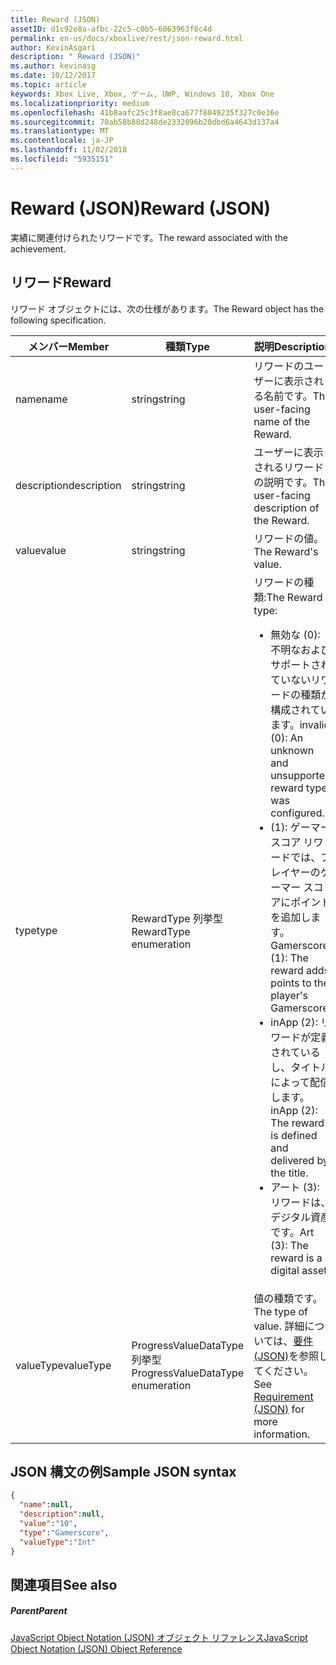 ```yaml
---
title: Reward (JSON)
assetID: d1c92e8a-afbc-22c5-c0b5-6063963f8c4d
permalink: en-us/docs/xboxlive/rest/json-reward.html
author: KevinAsgari
description: " Reward (JSON)"
ms.author: kevinasg
ms.date: 10/12/2017
ms.topic: article
keywords: Xbox Live, Xbox, ゲーム, UWP, Windows 10, Xbox One
ms.localizationpriority: medium
ms.openlocfilehash: 41b8aafc25c3f8ae8ca677f8049235f327c0e36e
ms.sourcegitcommit: 70ab58b88d248de2332096b20dbd6a4643d137a4
ms.translationtype: MT
ms.contentlocale: ja-JP
ms.lasthandoff: 11/02/2018
ms.locfileid: "5935151"
---
```

# <a name="reward-json"></a><span data-ttu-id="53e81-104">Reward (JSON)</span><span class="sxs-lookup"><span data-stu-id="53e81-104">Reward (JSON)</span></span>
<span data-ttu-id="53e81-105">実績に関連付けられたリワードです。</span><span class="sxs-lookup"><span data-stu-id="53e81-105">The reward associated with the achievement.</span></span>
<a id="ID4EN"></a>


## <a name="reward"></a><span data-ttu-id="53e81-106">リワード</span><span class="sxs-lookup"><span data-stu-id="53e81-106">Reward</span></span>

<span data-ttu-id="53e81-107">リワード オブジェクトには、次の仕様があります。</span><span class="sxs-lookup"><span data-stu-id="53e81-107">The Reward object has the following specification.</span></span>

| <span data-ttu-id="53e81-108">メンバー</span><span class="sxs-lookup"><span data-stu-id="53e81-108">Member</span></span>| <span data-ttu-id="53e81-109">種類</span><span class="sxs-lookup"><span data-stu-id="53e81-109">Type</span></span>| <span data-ttu-id="53e81-110">説明</span><span class="sxs-lookup"><span data-stu-id="53e81-110">Description</span></span>|
| --- | --- | --- |
| <span data-ttu-id="53e81-111">name</span><span class="sxs-lookup"><span data-stu-id="53e81-111">name</span></span>| <span data-ttu-id="53e81-112">string</span><span class="sxs-lookup"><span data-stu-id="53e81-112">string</span></span>| <span data-ttu-id="53e81-113">リワードのユーザーに表示される名前です。</span><span class="sxs-lookup"><span data-stu-id="53e81-113">The user-facing name of the Reward.</span></span>|
| <span data-ttu-id="53e81-114">description</span><span class="sxs-lookup"><span data-stu-id="53e81-114">description</span></span>| <span data-ttu-id="53e81-115">string</span><span class="sxs-lookup"><span data-stu-id="53e81-115">string</span></span>| <span data-ttu-id="53e81-116">ユーザーに表示されるリワードの説明です。</span><span class="sxs-lookup"><span data-stu-id="53e81-116">The user-facing description of the Reward.</span></span>|
| <span data-ttu-id="53e81-117">value</span><span class="sxs-lookup"><span data-stu-id="53e81-117">value</span></span>| <span data-ttu-id="53e81-118">string</span><span class="sxs-lookup"><span data-stu-id="53e81-118">string</span></span>| <span data-ttu-id="53e81-119">リワードの値。</span><span class="sxs-lookup"><span data-stu-id="53e81-119">The Reward's value.</span></span>|
| <span data-ttu-id="53e81-120">type</span><span class="sxs-lookup"><span data-stu-id="53e81-120">type</span></span>| <span data-ttu-id="53e81-121">RewardType 列挙型</span><span class="sxs-lookup"><span data-stu-id="53e81-121">RewardType enumeration</span></span>| <span data-ttu-id="53e81-122">リワードの種類:</span><span class="sxs-lookup"><span data-stu-id="53e81-122">The Reward type:</span></span> <ul><li><span data-ttu-id="53e81-123">無効な (0): 不明なおよびサポートされていないリワードの種類が構成されています。</span><span class="sxs-lookup"><span data-stu-id="53e81-123">invalid (0): An unknown and unsupported reward type was configured.</span></span></li><li><span data-ttu-id="53e81-124">(1): ゲーマー スコア リワードでは、プレイヤーのゲーマー スコアにポイントを追加します。</span><span class="sxs-lookup"><span data-stu-id="53e81-124">Gamerscore (1): The reward adds points to the player's Gamerscore.</span></span></li><li><span data-ttu-id="53e81-125">inApp (2): リワードが定義されているし、タイトルによって配信します。</span><span class="sxs-lookup"><span data-stu-id="53e81-125">inApp (2): The reward is defined and delivered by the title.</span></span></li><li><span data-ttu-id="53e81-126">アート (3): リワードは、デジタル資産です。</span><span class="sxs-lookup"><span data-stu-id="53e81-126">Art (3): The reward is a digital asset.</span></span></li></ul> | 
| <span data-ttu-id="53e81-127">valueType</span><span class="sxs-lookup"><span data-stu-id="53e81-127">valueType</span></span>| <span data-ttu-id="53e81-128">ProgressValueDataType 列挙型</span><span class="sxs-lookup"><span data-stu-id="53e81-128">ProgressValueDataType enumeration</span></span>| <span data-ttu-id="53e81-129">値の種類です。</span><span class="sxs-lookup"><span data-stu-id="53e81-129">The type of value.</span></span> <span data-ttu-id="53e81-130">詳細については、[要件 (JSON)](json-requirement.md)を参照してください。</span><span class="sxs-lookup"><span data-stu-id="53e81-130">See [Requirement (JSON)](json-requirement.md) for more information.</span></span>|

<a id="ID4EBD"></a>


## <a name="sample-json-syntax"></a><span data-ttu-id="53e81-131">JSON 構文の例</span><span class="sxs-lookup"><span data-stu-id="53e81-131">Sample JSON syntax</span></span>


```json
{
  "name":null,
  "description":null,
  "value":"10",
  "type":"Gamerscore",
  "valueType":"Int"
}

```


<a id="ID4EKD"></a>


## <a name="see-also"></a><span data-ttu-id="53e81-132">関連項目</span><span class="sxs-lookup"><span data-stu-id="53e81-132">See also</span></span>

<a id="ID4EMD"></a>


##### <a name="parent"></a><span data-ttu-id="53e81-133">Parent</span><span class="sxs-lookup"><span data-stu-id="53e81-133">Parent</span></span>

[<span data-ttu-id="53e81-134">JavaScript Object Notation (JSON) オブジェクト リファレンス</span><span class="sxs-lookup"><span data-stu-id="53e81-134">JavaScript Object Notation (JSON) Object Reference</span></span>](atoc-xboxlivews-reference-json.md)
